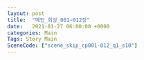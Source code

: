```yaml
---
layout: post
title:  "메인_회상_001~012장"
date:   2021-01-27 06:00:00 +0000
categories: Main
Tags: Story Main
SceneCode: ["scene_skip_cp001-012_q1_s10"]
---
```

